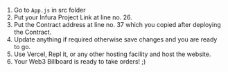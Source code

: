 1. Go to `App.js` in src folder
2. Put your Infura Project Link at line no. 26.
3. Put the Contract address at line no. 37 which you copied after deploying the Contract.
4. Update anything if required otherwise save changes and you are ready to go.
5. Use Vercel, Repl it, or any other hosting facility and host the website.
6. Your Web3 Billboard is ready to take orders! ;) 




